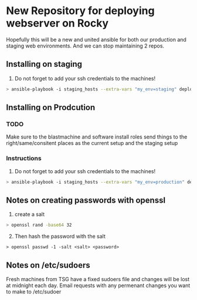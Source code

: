 
# New Repository for deploying webserver on Rocky

Hopefully this will be a new and united ansible for both our production and staging web environments. And we can stop maintaining 2 repos. 

## Installing on staging


1.  Do not forget to add your ssh credentials to the machines!



``` bash
> ansible-playbook -i staging_hosts --extra-vars "my_env=staging" deploy_staging.yml
```

## Installing on Prodcution

### TODO

Make sure to the blastmachine and software install roles send things to the right/same/consitent places
as the current setup and the staging setup

### Instructions

1.  Do not forget to add your ssh credentials to the machines!


``` bash
> ansible-playbook -i staging_hosts --extra-vars "my_env=production" deploy_staging.yml
```


## Notes on creating passwords with openssl

1. create a salt

``` bash
> openssl rand -base64 32
```

2. Then hash the password with the salt

```
> openssl passwd -1 -salt <salt> <password>
```

## Notes on /etc/sudoers

Fresh machines from TSG have a fixed sudoers file and changes will be lost at midnight each day. Email requests with any permenant changes you want to make to /etc/sudoer